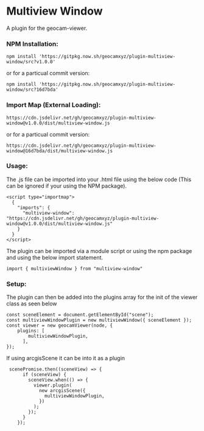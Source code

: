 # Multiview Window
A plugin for the geocam-viewer.
### NPM Installation:
```
npm install 'https://gitpkg.now.sh/geocamxyz/plugin-multiview-window/src?v1.0.0'
```
or for a particual commit version:
```
npm install 'https://gitpkg.now.sh/geocamxyz/plugin-multiview-window/src?16d7bda'
```
### Import Map (External Loading):
```
https://cdn.jsdelivr.net/gh/geocamxyz/plugin-multiview-window@v1.0.0/dist/multiview-window.js
```
or for a particual commit version:
```
https://cdn.jsdelivr.net/gh/geocamxyz/plugin-multiview-window@16d7bda/dist/multiview-window.js
```
### Usage:
The .js file can be imported into your .html file using the below code (This can be ignored if your using the NPM package).
```
<script type="importmap">
  {
    "imports": {
      "multiview-window": "https://cdn.jsdelivr.net/gh/geocamxyz/plugin-multiview-window@v1.0.0/dist/multiview-window.js"
    }
  }
</script>
```
The plugin can be imported via a module script or using the npm package and using the below import statement.
```
import { multiviewWindow } from "multiview-window"
```
### Setup:
The plugin can then be added into the plugins array for the init of the viewer class as seen below
```
const sceneElement = document.getElementById("scene");
const multiviewWindowPlugin = new multiviewWindow({ sceneElement });
const viewer = new geocamViewer(node, {
	plugins: [
        multiviewWindowPlugin,
      ],
});
```
If using arcgisScene it can be into it as a plugin
```
 scenePromise.then((sceneView) => {
      if (sceneView) {
        sceneView.when(() => {
          viewer.plugin(
            new arcgisScene({
              multiviewWindowPlugin,
            })
          );
        });
      }
    });
```